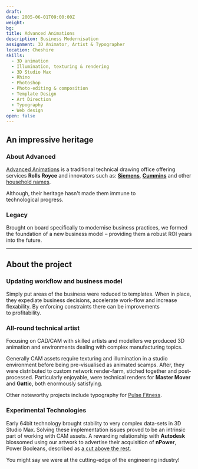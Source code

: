 ```yaml
---
draft:  
date: 2005-06-01T09:00:00Z
weight:
bg:  
title: Advanced Animations
description: Business Modernisation
assignment: 3D Animator, Artist & Typographer
location: Cheshire
skills:
  - 3D animation
  - Illumination, texturing & rendering
  - 3D Studio Max
  - Rhino
  - Photoshop
  - Photo-editing & composition
  - Template Design
  - Art Direction
  - Typography
  - Web design
open: false
---
```


<!--{{/* <flickity src="3si/images/3si-sales.jpg" title="3Si marketing content" selectCell="flkty.selectCell( value, isWrapped, isInstant )" > */}}
-->

## An impressive heritage

### About Advanced

[Advanced Animations](http://www.advancedanimations.co.uk/) is a traditional technical drawing office offering services **Rolls&nbsp;Royce** and innovators such as:<!-- ,--> [**Siemens**](https://vimeo.com/124142652), [**Cummins**](http://www.advancedanimations.co.uk/animation/) and other  [household names](https://www.youtube.com/channel/UCUTHkGhyZ6eOvesWGjAczFQ). 

Although, their&nbsp;heritage hasn't made them immune to technological&nbsp;progress.

### Legacy

Brought on board specifically to modernise business practices, we formed the foundation of a new business model – providing them a robust ROI years into the&nbsp;future.


<!--### Preview

<a ondragstart="return false" style="visibility: visible;" class="btn portfolioVisibility" data-selector=".cell07" onclick="static();document.getElementById('togglebox').checked = true;">Napier Still</a>
-->

<!--### Visit 
https://www.advancedanimations.co.uk/

[Napier Animation](https://vimeo.com/124142652) [Joloda - 9214c](https://vimeo.com/124142651) [Typeface design](http://inspiredlabs.co.uk/pulse-fitness/sol-x-specimen/)
-->

* * *

## About the <!--Business Modernisation--> project<!-- in detail-->

### Updating workflow and business model

Simply put areas of the business were reduced to templates. When in place, they expediate business decisions, accelerate work-flow and increase flexability. By enforcing constraints there can be improvements to&nbsp;profitability.


### All-round technical artist

Focusing on CAD/CAM with skilled artists and modellers we produced 3D animation and environments dealing with complex manufacturing&nbsp;topics. 

Generally CAM assets require texturing and illumination in a studio environment before being pre-visualised as animated scamps. After, they were distributed to custom network render-farm, stiched together and post-processed. Particularly enjoyable, were technical renders for **Master Mover** and **Gattic**, both enormously satisfying.

Other noteworthy projects include typography for [Pulse Fitness](http://inspiredlabs.co.uk/pulse-fitness/sol-x-specimen/). 

<!--### Diverse technical challenges

network render-farm, etc.-->

### Experimental Technologies

Early 64bit technology brought stability to very complex data-sets in 3D Studio Max. Solving these implementation issues proved to be an intrinsic part of working with CAM assets. A rewarding relationship with **Autodesk** blossomed using our artwork to advertise their acquisition of **nPower**, Power Booleans, described as [a cut above the rest](http://www.npowersoftware.com/booleans/pbgallery.htm).

You might say we were at the cutting-edge of the engineering&nbsp;industry!
